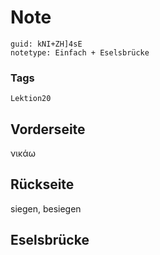 # Note
```
guid: kNI+ZH]4sE
notetype: Einfach + Eselsbrücke
```

### Tags
```
Lektion20
```

## Vorderseite
νικάω

## Rückseite
siegen, besiegen

## Eselsbrücke

